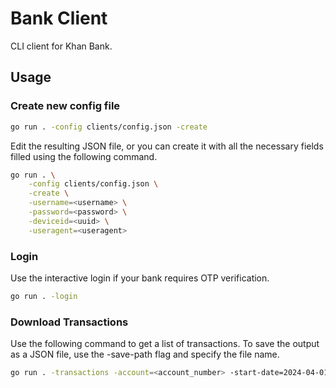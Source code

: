 # Bank Client

CLI client for Khan Bank.

## Usage

### Create new config file

```sh
go run . -config clients/config.json -create
```

Edit the resulting JSON file, or you can create it with all the necessary fields filled using the following command.

```sh
go run . \
    -config clients/config.json \
    -create \
    -username=<username> \
    -password=<password> \
    -deviceid=<uuid> \
    -useragent=<useragent>
```

### Login

Use the interactive login if your bank requires OTP verification.

```sh
go run . -login
```

### Download Transactions

Use the following command to get a list of transactions. To save the output as a JSON file, use the -save-path flag and specify the file name.

```sh
go run . -transactions -account=<account_number> -start-date=2024-04-01 -end-date=2024-05-30 -save-path=transactions.json
```
